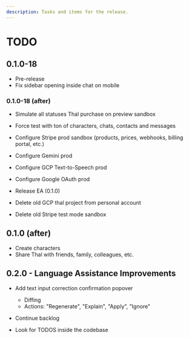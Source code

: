 ```yaml
---
description: Tasks and items for the release.
---
```


# TODO

## 0.1.0-18

- Pre-release
- Fix sidebar opening inside chat on mobile

### 0.1.0-18 (after)

- Simulate all statuses Thal purchase on preview sandbox
- Force test with ton of characters, chats, contacts and messages

- Configure Stripe prod sandbox (products, prices, webhooks, billing portal, etc.)
- Configure Gemini prod
- Configure GCP Text-to-Speech prod
- Configure Google OAuth prod
- Release EA (0.1.0)

- Delete old GCP thal project from personal account
- Delete old Stripe test mode sandbox

## 0.1.0 (after)

- Create characters
- Share Thal with friends, family, colleagues, etc.

## 0.2.0 - Language Assistance Improvements

- Add text input correction confirmation popover
  - Diffing
  - Actions: "Regenerate", "Explain", "Apply", "Ignore"

- Continue backlog
- Look for TODOS inside the codebase

